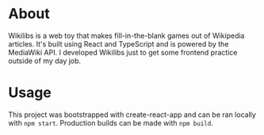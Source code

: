 # About

Wikilibs is a web toy that makes fill-in-the-blank games out of Wikipedia articles. It's built using React and TypeScript and is powered by the MediaWiki API. I developed Wikilibs just to get some frontend practice outside of my day job.

# Usage
This project was bootstrapped with create-react-app and can be ran locally with `npm start`. Production builds can be made with `npm build`.